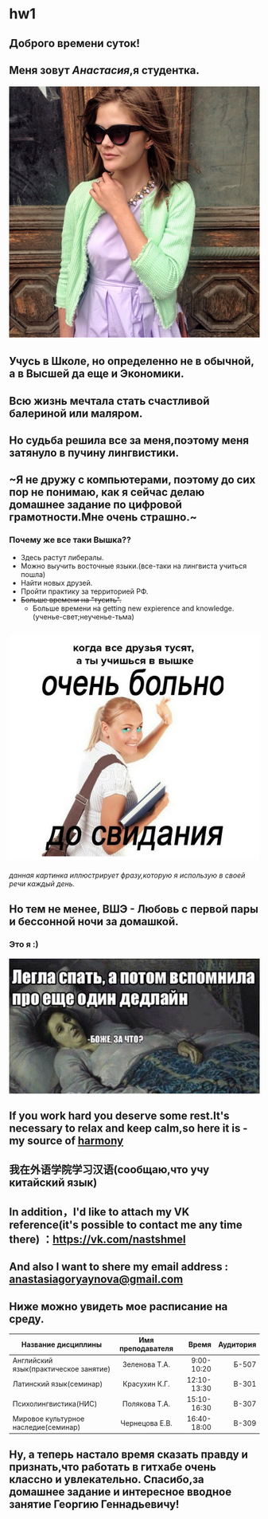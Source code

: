 # hw1
## Доброго времени суток!
## Меня зовут *Анастасия*,я студентка. 
###### ![](https://github.com/anastasiagoryaynova/hw1/blob/master/1nfxgHzEipY.jpg)
## Учусь в Школе, но определенно не в обычной, а в Высшей да еще и Экономики.
## Всю жизнь мечтала стать счастливой балериной или маляром.
## Но судьба решила все за меня,поэтому меня затянуло в пучину лингвистики.
## ~Я не дружу с компьютерами, поэтому до сих пор не понимаю, как я сейчас делаю домашнее задание по цифровой грамотности.Мне очень страшно.~
### Почему же все таки Вышка??
+ Здесь растут либералы.
+ Можно выучить восточные языки.(все-таки на лингвиста учиться пошла)
+ Найти новых друзей.
+ Пройти практику за территорией РФ.
+ ~~Больше времени на "тусить".~~
  - Больше времени на getting new expierence and knowledge.(ученье-свет;неученье-тьма)
## ![](https://github.com/anastasiagoryaynova/hw1/blob/master/U2Vtscclz6A.jpg)
*данная картинка иллюстрирует фразу,которую я использую в своей речи каждый день.*
## Но тем не менее, ВШЭ - Любовь с первой пары и бессонной ночи за домашкой.
### Это я :)
#### ![](https://github.com/anastasiagoryaynova/hw1/blob/master/-060Egdx2Tc.jpg)
## If you work hard you deserve some rest.It's necessary to relax and keep calm,so here it is - my source of [harmony](https://www.instagram.com/katina_maree/)
## 我在外语学院学习汉语(сообщаю,что учу китайский язык)
## In addition，I'd like to attach my VK reference(it's possible to contact me any time there) ：<https://vk.com/nastshmel>
## And also I want to shere my email address : <anastasiagoryaynova@gmail.com>
## Ниже можно увидеть мое расписание на среду. 
 Название дисциплины | Имя преподавателя | Время | Аудитория | 
 --------------------|:-----------------:|------:|----------:|
Английский язык(практическое занятие)|Зеленова Т.А.|9:00-10:20|Б-507
Латинский язык(семинар)|Красухин К.Г.|12:10-13:30|B-301
Психолингвистика(НИС)|Полякова Т.А.|15:10-16:30|B-307
Мировое культурное наследие(семинар)|Чернецова Е.В.|16:40-18:00|B-309
## Ну, а теперь настало время сказать правду и признать,что работать в гитхабе очень классно и увлекательно. Спасибо,за домашнее задание и интересное вводное занятие Георгию Геннадьевичу!

